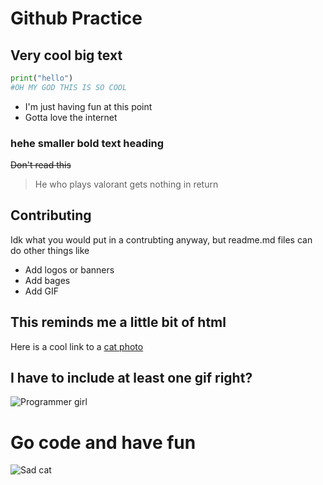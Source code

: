 # Github Practice

## Very cool big text

```python
print("hello")
#OH MY GOD THIS IS SO COOL
```

- I'm just having fun at this point
- Gotta love the internet

### **hehe smaller bold text heading**

~~Don't read this~~
>He who plays valorant gets nothing in return

## Contributing
Idk what you would put in a contrubting anyway, but readme.md files can do other things like 
- Add logos or banners
- Add bages
- Add GIF

## This reminds me a little bit of html
Here is a cool link to a [cat photo](https://img.wonderhowto.com/img/38/47/63515296902411/0/hack-like-pro-use-netcat-swiss-army-knife-hacking-tools.1280x600.jpg)

## I have to include at least one gif right?
![Programmer girl](https://i.pinimg.com/originals/e1/85/18/e18518c6d24257c6fb02e3c95a862d85.gif)

<!-- Shhhh this is a secret -->

# Go code and have fun
![Sad cat](https://i.kym-cdn.com/photos/images/newsfeed/001/878/329/dfa.jpg)